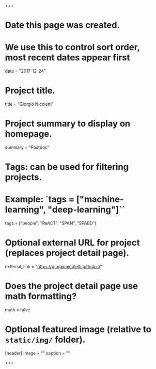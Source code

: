 +++
# Date this page was created.
# We use this to control sort order, most recent dates appear first
date = "2017-12-24"

# Project title.
title = "Giorgio Nicoletti"

# Project summary to display on homepage.
summary = "Postdoc"

# Tags: can be used for filtering projects.
# Example: `tags = ["machine-learning", "deep-learning"]``
tags = ["people", "ReACT", "SPAN", "SPAED"]

# Optional external URL for project (replaces project detail page).
external_link = "https://giorgionicoletti.github.io"

# Does the project detail page use math formatting?
math = false

# Optional featured image (relative to `static/img/` folder).
[header]
image = ""
caption = ""

+++
